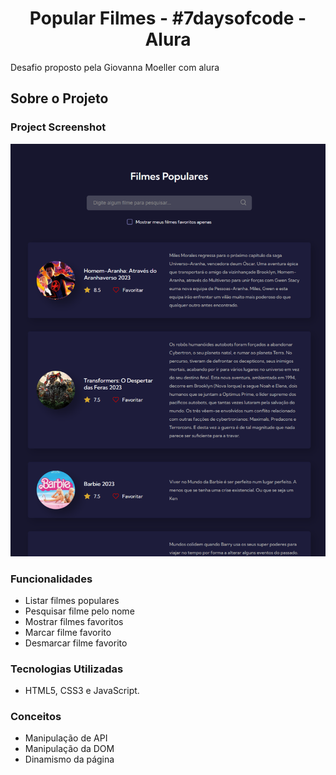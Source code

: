 <h1 align="center">
Popular Filmes - #7daysofcode - Alura
</h1>

Desafio proposto pela Giovanna Moeller com alura

## Sobre o Projeto

### Project Screenshot
<img src="./design/imagem-do-projeto.png">

### Funcionalidades

* Listar filmes populares
* Pesquisar filme pelo nome
* Mostrar filmes favoritos
* Marcar filme favorito
* Desmarcar filme favorito

### Tecnologias Utilizadas

* HTML5, CSS3 e JavaScript.

### Conceitos

* Manipulação de API
* Manipulação da DOM
* Dinamismo da página
